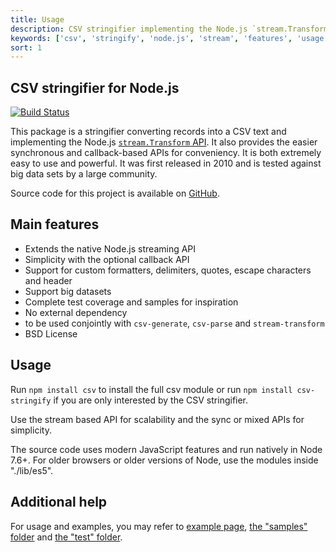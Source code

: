 ```yaml
---
title: Usage
description: CSV stringifier implementing the Node.js `stream.Transform` API
keywords: ['csv', 'stringify', 'node.js', 'stream', 'features', 'usage']
sort: 1
---
```


## CSV stringifier for Node.js

[![Build Status](https://api.travis-ci.org/adaltas/node-csv-stringify.svg)](https://travis-ci.org/#!/adaltas/node-csv-stringify)

This package is a stringifier converting records into a CSV text and implementing the
Node.js [`stream.Transform` API](https://nodejs.org/api/stream.html). It also provides the easier synchronous and
callback-based APIs for conveniency. It is both extremely easy to use and
powerful. It was first released in 2010 and is tested against big data
sets by a large community.

Source code for this project is available on [GitHub](https://github.com/adaltas/node-csv-stringify).

## Main features

* Extends the native Node.js streaming API
* Simplicity with the optional callback API
* Support for custom formatters, delimiters, quotes, escape characters and header
* Support big datasets
* Complete test coverage and samples for inspiration
* No external dependency
* to be used conjointly with `csv-generate`, `csv-parse` and `stream-transform`
* BSD License

## Usage

Run `npm install csv` to install the full csv module or run
`npm install csv-stringify` if you are only interested by the CSV stringifier.

Use the stream based API for scalability and the sync or mixed APIs for simplicity.

The source code uses modern JavaScript features and run natively in Node 7.6+.
For older browsers or older versions of Node, use the modules inside "./lib/es5".

## Additional help

For usage and examples, you may refer to
[example page](/stringify/examples/),
[the "samples" folder](https://github.com/adaltas/node-csv-stringify/tree/master/samples) and [the "test" folder](https://github.com/adaltas/node-csv-stringify/tree/master/test).
